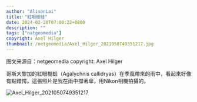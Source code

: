 ```yaml
---
author: "AlisonLai"
title: "紅眼樹蛙"
date: 2024-02-20T07:00:22+0800
description: ""
tags: ["natgeomedia"]
copyright: Axel Hilger
thumbnail: /netgeomedia/Axel_Hilger_2021050749351217.jpg
---
```

图文来源自：netgeomedia  copyright: Axel Hilger

哥斯大黎加的紅眼樹蛙（Agalychnis callidryas）在季風帶來的雨中，看起來好像有點錯愕。這張照片是我在雨中撐著傘，用Nikon相機拍攝的。

![Axel_Hilger_2021050749351217](/netgeomedia/Axel_Hilger_2021050749351217.jpg)